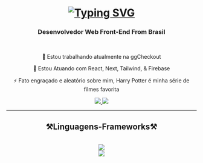 <h1 align="center">
    <a href="https://git.io/typing-svg">
        <img src="https://readme-typing-svg.demolab.com?font=Fira+Code&pause=1000&color=53DBF7&center=true&width=435&lines=Web+Front-End+Developer" 
        alt="Typing SVG" />
    </a>
</h1>

<h3 align="center">Desenvolvedor Web Front-End From Brasil</h3>

<br/>

<div align="center">

   🔭 Estou trabalhando atualmente na ggCheckout
    
   🌱 Estou Atuando com React, Next, Tailwind, & Firebase
    
   ⚡ Fato engraçado e aleatório sobre mim, Harry Potter é minha série de filmes favorita

</div>

<div align="center">
    <a href="mailto:contatogubalula@gmail.com">
        <img 
        src="https://img.shields.io/badge/Gmail-D14836?style=for-the-badge&logo=gmail&logoColor=white" 
        target="blank">
    </a>
    <a href="https://www.linkedin.com/in/gustavo-santos-balula-aa61b3243/">
        <img 
        src="https://img.shields.io/badge/LinkedIn-0077B5?style=for-the-badge&logo=linkedin&logoColor=white" 
        target="blank">
    </a>
</div>

<hr/>

<h2 align="center">⚒️Linguagens-Frameworks⚒️</h2>
<br/>
<div align="center">
    <a href="http://skillicons.dev">
        <img src="https://skillicons.dev/icons?i=nodejs,javascript,react,typescript,java,prisma,tailwind"> <br>
        <img src="https://skillicons.dev/icons?i=python,linux,git,github,html,css,vscode,figma,mysql">
    </a>
</div>
